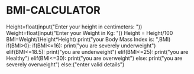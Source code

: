 # BMI-CALCULATOR

Height=float(input("Enter your height in centimeters: "))
Weight=float(input("Enter your Weight in Kg: "))
Height = Height/100
BMI=Weight/(Height*Height)
print("your Body Mass Index is: ",BMI)
if(BMI>0):
	if(BMI<=16):
		print("you are severely underweight")
	elif(BMI<=18.5):
		print("you are underweight")
	elif(BMI<=25):
		print("you are Healthy")
	elif(BMI<=30):
		print("you are overweight")
	else: print("you are severely overweight")
else:("enter valid details")
